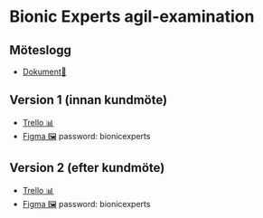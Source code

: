 # Bionic Experts agil-examination
## Möteslogg
- [Dokument📃 ](https://docs.google.com/document/d/1NTL5WT9wSlablv365kiQqnoVrew_rpi1yRk9A18ifyA/edit?usp=sharing)


## Version 1 (innan kundmöte)
- [Trello 📊](https://trello.com/b/cMchfHQy/bionic-experts)
- [Figma 🖼️](https://www.figma.com/design/5kL1DZu9F8KEw415vGVUWy/Grov-skiss?node-id=15-17&t=e4vB8ojY) password: bionicexperts

## Version 2 (efter kundmöte)
- [Trello 📊](https://trello.com/b/KNV8seQo/bionic-experts-20)
- [Figma 🖼️](https://www.figma.com/design/t8Z3cpn9TmvebwQxa4PbMf/Meetly?node-id=0-1&p=f&t=45aEsluwq7ztIZW4-0) password: bionicexperts
